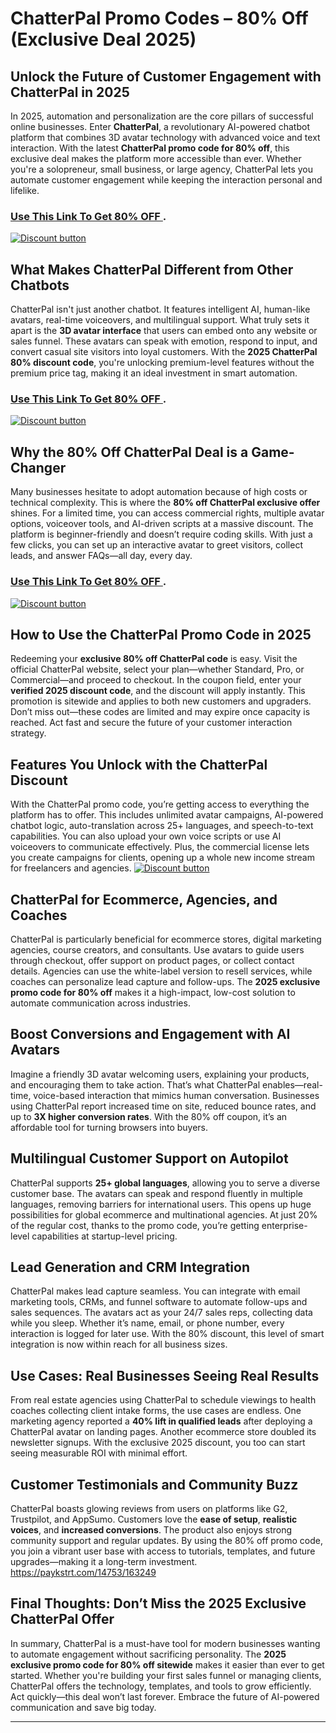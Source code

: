 
# ChatterPal Promo Codes – 80% Off (Exclusive Deal 2025)

## **Unlock the Future of Customer Engagement with ChatterPal in 2025**

In 2025, automation and personalization are the core pillars of successful online businesses. Enter **ChatterPal**, a revolutionary AI-powered chatbot platform that combines 3D avatar technology with advanced voice and text interaction. With the latest **ChatterPal promo code for 80% off**, this exclusive deal makes the platform more accessible than ever. Whether you're a solopreneur, small business, or large agency, ChatterPal lets you automate customer engagement while keeping the interaction personal and lifelike.


### [Use This Link To Get 80% OFF ](https://paykstrt.com/14753/163249).



[![Discount button](https://github.com/user-attachments/assets/d84d81bf-3162-482e-9e2e-e24303a0283e)](https://paykstrt.com/14753/163249)

## **What Makes ChatterPal Different from Other Chatbots**

ChatterPal isn't just another chatbot. It features intelligent AI, human-like avatars, real-time voiceovers, and multilingual support. What truly sets it apart is the **3D avatar interface** that users can embed onto any website or sales funnel. These avatars can speak with emotion, respond to input, and convert casual site visitors into loyal customers. With the **2025 ChatterPal 80% discount code**, you're unlocking premium-level features without the premium price tag, making it an ideal investment in smart automation.
### [Use This Link To Get 80% OFF ](https://paykstrt.com/14753/163249).



[![Discount button](https://github.com/user-attachments/assets/5f3b7127-bee4-40eb-9c01-0a71bb510cfc)](https://paykstrt.com/14753/163249)

## **Why the 80% Off ChatterPal Deal is a Game-Changer**

Many businesses hesitate to adopt automation because of high costs or technical complexity. This is where the **80% off ChatterPal exclusive offer** shines. For a limited time, you can access commercial rights, multiple avatar options, voiceover tools, and AI-driven scripts at a massive discount. The platform is beginner-friendly and doesn’t require coding skills. With just a few clicks, you can set up an interactive avatar to greet visitors, collect leads, and answer FAQs—all day, every day.
### [Use This Link To Get 80% OFF ](https://paykstrt.com/14753/163249).



[![Discount button](https://github.com/user-attachments/assets/7f5092e9-b4d2-472a-8f48-be92d4f8fd47)](https://paykstrt.com/14753/163249)

## **How to Use the ChatterPal Promo Code in 2025**

Redeeming your **exclusive 80% off ChatterPal code** is easy. Visit the official ChatterPal website, select your plan—whether Standard, Pro, or Commercial—and proceed to checkout. In the coupon field, enter your **verified 2025 discount code**, and the discount will apply instantly. This promotion is sitewide and applies to both new customers and upgraders. Don’t miss out—these codes are limited and may expire once capacity is reached. Act fast and secure the future of your customer interaction strategy.

## **Features You Unlock with the ChatterPal Discount**

With the ChatterPal promo code, you’re getting access to everything the platform has to offer. This includes unlimited avatar campaigns, AI-powered chatbot logic, auto-translation across 25+ languages, and speech-to-text capabilities. You can also upload your own voice scripts or use AI voiceovers to communicate effectively. Plus, the commercial license lets you create campaigns for clients, opening up a whole new income stream for freelancers and agencies.
[![Discount button](https://github.com/user-attachments/assets/052837e4-cbe3-4777-8952-ba875a4bb42a)](https://paykstrt.com/14753/163249)
## **ChatterPal for Ecommerce, Agencies, and Coaches**

ChatterPal is particularly beneficial for ecommerce stores, digital marketing agencies, course creators, and consultants. Use avatars to guide users through checkout, offer support on product pages, or collect contact details. Agencies can use the white-label version to resell services, while coaches can personalize lead capture and follow-ups. The **2025 exclusive promo code for 80% off** makes it a high-impact, low-cost solution to automate communication across industries.

## **Boost Conversions and Engagement with AI Avatars**

Imagine a friendly 3D avatar welcoming users, explaining your products, and encouraging them to take action. That’s what ChatterPal enables—real-time, voice-based interaction that mimics human conversation. Businesses using ChatterPal report increased time on site, reduced bounce rates, and up to **3X higher conversion rates**. With the 80% off coupon, it’s an affordable tool for turning browsers into buyers.

## **Multilingual Customer Support on Autopilot**

ChatterPal supports **25+ global languages**, allowing you to serve a diverse customer base. The avatars can speak and respond fluently in multiple languages, removing barriers for international users. This opens up huge possibilities for global ecommerce and multinational agencies. At just 20% of the regular cost, thanks to the promo code, you’re getting enterprise-level capabilities at startup-level pricing.

## **Lead Generation and CRM Integration**

ChatterPal makes lead capture seamless. You can integrate with email marketing tools, CRMs, and funnel software to automate follow-ups and sales sequences. The avatars act as your 24/7 sales reps, collecting data while you sleep. Whether it’s name, email, or phone number, every interaction is logged for later use. With the 80% discount, this level of smart integration is now within reach for all business sizes.

## **Use Cases: Real Businesses Seeing Real Results**

From real estate agencies using ChatterPal to schedule viewings to health coaches collecting client intake forms, the use cases are endless. One marketing agency reported a **40% lift in qualified leads** after deploying a ChatterPal avatar on landing pages. Another ecommerce store doubled its newsletter signups. With the exclusive 2025 discount, you too can start seeing measurable ROI with minimal effort.

## **Customer Testimonials and Community Buzz**

ChatterPal boasts glowing reviews from users on platforms like G2, Trustpilot, and AppSumo. Customers love the **ease of setup**, **realistic voices**, and **increased conversions**. The product also enjoys strong community support and regular updates. By using the 80% off promo code, you join a vibrant user base with access to tutorials, templates, and future upgrades—making it a long-term investment.
https://paykstrt.com/14753/163249
## **Final Thoughts: Don’t Miss the 2025 Exclusive ChatterPal Offer**

In summary, ChatterPal is a must-have tool for modern businesses wanting to automate engagement without sacrificing personality. The **2025 exclusive promo code for 80% off sitewide** makes it easier than ever to get started. Whether you're building your first sales funnel or managing clients, ChatterPal offers the technology, templates, and tools to grow efficiently. Act quickly—this deal won’t last forever. Embrace the future of AI-powered communication and save big today.

---
